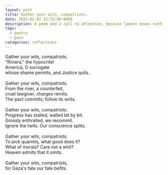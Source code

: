 ```yaml
---
layout: post
title: Gather your wits, compatriots.
date: 2025-02-07 15:33:00-0800
description: A poem and a call to attention, because lament means nothing.
tags:
  - poetry
  - gaza
categories: reflections
---
```

Gather your wits, compatriots.<br>
"Riviera," the hypocrite!<br>
America, O surrogate<br>
whose shame permits, and Justice quits.<br><br>
Gather your wits, compatriots.<br>
From the river, a counterfeit,<br>
cruel lawgiver, charges remits.<br>
The pact commits; follow its writs.<br><br>
Gather your wits, compatriots.<br>
Progress has stalled, walled bit by bit.<br>
Grossly enthralled, we recommit.<br>
Ignore the twits. Our conscience splits.<br><br>
Gather your wits, compatriots.<br>
To pick quarrels, what good does it?<br>
What of morals? Care not a whit?<br>
Heaven admits that it omits.<br><br>
Gather your wits, compatriots,<br>
for Gaza's fate our fate befits.<br>
